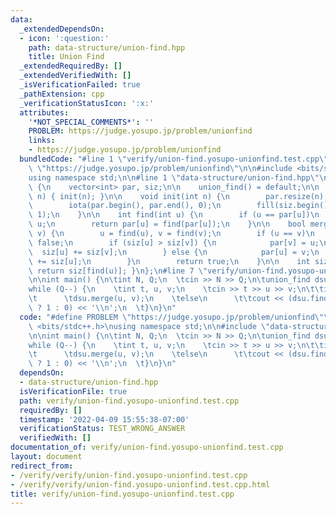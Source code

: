 ```yaml
---
data:
  _extendedDependsOn:
  - icon: ':question:'
    path: data-structure/union-find.hpp
    title: Union Find
  _extendedRequiredBy: []
  _extendedVerifiedWith: []
  _isVerificationFailed: true
  _pathExtension: cpp
  _verificationStatusIcon: ':x:'
  attributes:
    '*NOT_SPECIAL_COMMENTS*': ''
    PROBLEM: https://judge.yosupo.jp/problem/unionfind
    links:
    - https://judge.yosupo.jp/problem/unionfind
  bundledCode: "#line 1 \"verify/union-find.yosupo-unionfind.test.cpp\"\n#define PROBLEM\
    \ \"https://judge.yosupo.jp/problem/unionfind\"\n\n#include <bits/stdc++.h>\n\
    using namespace std;\n\n#line 1 \"data-structure/union-find.hpp\"\nstruct union_find\
    \ {\n    vector<int> par, siz;\n\n    union_find() = default;\n\n    union_find(int\
    \ n) { init(n); }\n\n    void init(int n) {\n        par.resize(n);\n        siz.resize(n);\n\
    \        iota(par.begin(), par.end(), 0);\n        fill(siz.begin(), siz.end(),\
    \ 1);\n    }\n\n    int find(int u) {\n        if (u == par[u])\n            return\
    \ u;\n        return par[u] = find(par[u]);\n    }\n\n    bool merge(int u, int\
    \ v) {\n        u = find(u), v = find(v);\n        if (u == v)\n            return\
    \ false;\n        if (siz[u] > siz[v]) {\n            par[v] = u;\n          \
    \  siz[u] += siz[v];\n        } else {\n            par[u] = v;\n            siz[v]\
    \ += siz[u];\n        }\n        return true;\n    }\n\n    int size(int u) {\
    \ return siz[find(u)]; }\n};\n#line 7 \"verify/union-find.yosupo-unionfind.test.cpp\"\
    \n\nint main() {\n\tint N, Q;\n  \tcin >> N >> Q;\n\tunion_find dsu(N);\n  \t\
    while (Q--) {\n    \tint t, u, v;\n    \tcin >> t >> u >> v;\n\t\tif (t == 0)\n\
    \t      \tdsu.merge(u, v);\n    \telse\n      \t\tcout << (dsu.find(u) == dsu.find(v)\
    \ ? 1 : 0) << '\\n';\n  \t}\n}\n"
  code: "#define PROBLEM \"https://judge.yosupo.jp/problem/unionfind\"\n\n#include\
    \ <bits/stdc++.h>\nusing namespace std;\n\n#include \"data-structure/union-find.hpp\"\
    \n\nint main() {\n\tint N, Q;\n  \tcin >> N >> Q;\n\tunion_find dsu(N);\n  \t\
    while (Q--) {\n    \tint t, u, v;\n    \tcin >> t >> u >> v;\n\t\tif (t == 0)\n\
    \t      \tdsu.merge(u, v);\n    \telse\n      \t\tcout << (dsu.find(u) == dsu.find(v)\
    \ ? 1 : 0) << '\\n';\n  \t}\n}\n"
  dependsOn:
  - data-structure/union-find.hpp
  isVerificationFile: true
  path: verify/union-find.yosupo-unionfind.test.cpp
  requiredBy: []
  timestamp: '2022-04-09 15:55:38-07:00'
  verificationStatus: TEST_WRONG_ANSWER
  verifiedWith: []
documentation_of: verify/union-find.yosupo-unionfind.test.cpp
layout: document
redirect_from:
- /verify/verify/union-find.yosupo-unionfind.test.cpp
- /verify/verify/union-find.yosupo-unionfind.test.cpp.html
title: verify/union-find.yosupo-unionfind.test.cpp
---
```

